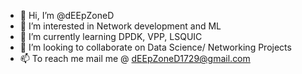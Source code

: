 - 👋 Hi, I’m @dEEpZoneD
- 👀 I’m interested in Network development and ML
- 🌱 I’m currently learning DPDK, VPP, LSQUIC
- 💞️ I’m looking to collaborate on Data Science/ Networking Projects
- 📫 To reach me mail me @ dEEpZoneD1729@gmail.com

<!---
dEEpZoneD/dEEpZoneD is a ✨ special ✨ repository because its `README.md` (this file) appears on your GitHub profile.
You can click the Preview link to take a look at your changes.
--->
